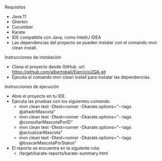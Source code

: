 Requisitos
- Java 11
- Gherkin
- Cucumber
- Karate
- IDE compatible con Java, como IntelliJ IDEA
- Las dependencias del proyecto se pueden instalar con el comando mvn clean install.

Instrucciones de instalación
- Clona el proyecto desde GitHub.
    url: https://github.com/albertobali/Ejercicio2QA.git
- Ejecuta el comando mvn clean install para instalar las dependencias.

Instrucciones de ejecución
- Abre el proyecto en tu IDE.
- Ejecuta las pruebas con los siguientes comando:
    * mvn clean test -Dtest=runner -Dkarate.options="--tags @añadirMascota"
    * mvn clean test -Dtest=runner -Dkarate.options="--tags @consultarMascotaPorID"
    * mvn clean test -Dtest=runner -Dkarate.options="--tags @actualizarMascota"
    * mvn clean test -Dtest=runner -Dkarate.options="--tags @buscarMascotaPorStatus"
- El reporte se encuentra en la siguiente ruta:
    * /target/karate-reports/karate-summary.html
